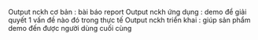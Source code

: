 Output nckh cơ bản : bài báo report
Output nckh ứng dụng : demo để giải quyết 1 vấn đề nào đó trong thực tế
Output nckh triển khai : giúp sản phẩm demo đến được người dùng cuối cùng
